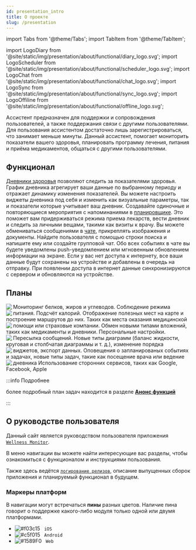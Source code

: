 ```yaml
---
id: presentation_intro
title: О проекте
slug: /presentation
---
```


import Tabs from '@theme/Tabs';
import TabItem from '@theme/TabItem';

import LogoDiary from '@site/static/img/presentation/about/functional/diary_logo.svg';
import LogoScheduler from '@site/static/img/presentation/about/functional/scheduler_logo.svg';
import LogoChat from '@site/static/img/presentation/about/functional/chat_logo.svg';
import LogoSync from '@site/static/img/presentation/about/functional/sync_logo.svg';
import LogoOffiline from '@site/static/img/presentation/about/functional/offline_logo.svg';

Ассистент предназначен для поддержки и сопровождения пользователей, а также поддержания связи с другими пользователями. Для пользования ассистентом достаточно лишь зарегистрироваться, что занимает меньше минуты. Данный ассистент, помогает мониторить показатели вашего здоровья, планировать программу лечения, питания и приёма медикаментов, общаться с другими пользователями.

## Функционал

<Tabs className="unique-tabs" style={{}}>
    <TabItem label="Health diaries" value='1'>
        <LogoDiary className="blackSvgIcon"  style={{width: "10%",height: '100%',marginRight: 20, float: 'left'}}/>
        <a href="/docs/presentation/history">Дневники здоровья</a> позволяют следить за показателями здоровья. График дневника агрегирует ваши данные по выбранному периоду и отражает динамику изменения показателей. Вы можете настроить виджеты дневника под себя и изменить как визуальные параметры, так и показатели которые учитывает ваш дневник.
    </TabItem>
    <TabItem label="Event Scheduler" value='2'>
        <LogoScheduler className="blackSvgIcon"  style={{width: "10%",height: '100%',marginRight: 20, float: 'left'}}/>
        Создавайте одиночные и повторяющиеся мероприятия с напоминаниями в <a href="/docs/presentation/schedule">планировщике</a>. Это поможет вам придерживаться режима приема лекарств, вести дневник и следить за личными вещами, такими как визиты к врачу.
    </TabItem>
    <TabItem label="Chat" value='3'>
        <LogoChat className="blackSvgIcon"  style={{width: "10%",height: '100%',marginRight: 20, float: 'left'}}/>
        Вы можете обмениваться сообщениями в <a href="/docs/presentation/chat">чате</a>, прикреплять изображения и документы. Найдите пользователя с помощью строки поиска и напишите ему или создайте групповой чат. Обо всех событиях в чате вы будете уведомлены push-уведомлением или мгновенным обновлением информации на экране.
    </TabItem>
    <TabItem label="Offline mode" value='5'>
        <LogoOffiline className="blackSvgIcon"  style={{width: "10%",height: '100%',marginRight: 20, float: 'left'}}/>
        Если у вас нет доступа к интернету, все ваши данные будут сохранены на устройстве и добавлены в очередь на отправку.
    </TabItem>
    <TabItem label="Synchronization" value='6'>
        <LogoSync className="blackSvgIcon"  style={{width: "10%",height: '100%',marginRight: 20, float: 'left'}}/>
        При появлении доступа в интернет данные синхронизируются с сервером и обновляются на устройстве.
    </TabItem>
</Tabs>

## Планы

<Tabs className="unique-tabs" style={{}}>
    <TabItem label="Nutriciology" value='1'>
        <img align="left" src="/wellness_doc/img/presentation/about/plan/nutriciolory_logo.svg" style={{width: "10%",marginRight: 20}}/>
        Мониторинг белков, жиров и углеводов. Соблюдение режима питания. Подсчёт калорий.
    </TabItem>
    <TabItem label="Help map" value='2'>
        <img align="left" src="/wellness_doc/img/presentation/about/plan/map_logo.svg" style={{width: "10%",marginRight: 20}}/>
       Отображение полезных мест на карте и построение маршрутов до них. Таких как места оказания медицинской помощи или страховые компании.
    </TabItem>
    <TabItem label="Chat" value='3'>
        <img align="left" src="/wellness_doc/img/presentation/about/plan/chat_logo.svg" style={{width: "10%",marginRight: 20}}/>
        Обмен новыми типами вложений, таких как медикаменты и дневники. Персональные настройки. Пересылка сообщений.
    </TabItem>
    <TabItem label="Diaries" value='4'>
        <img align="left" src="/wellness_doc/img/presentation/about/plan/chart_logo.svg" style={{width: "10%",marginRight: 20}}/>
        Новые типы диаграмм (баланс жидкости, круговая и столбчатая диаграммы и т. д.), изменение порядка виджетов, экспорт данных.
    </TabItem>
    <TabItem label="Scheduler" value='5'>
        <img align="left" src="/wellness_doc/img/presentation/about/plan/chat_logo.svg" style={{width: "10%",marginRight: 20}}/>
        Оповещения о запланированых событиях и задачах, новые типы задач, такие как посещение врача или ведение дневника
    </TabItem>
    <TabItem label="Authorization" value='6'>
        <img align="left" src="/wellness_doc/img/presentation/about/plan/auth_logo.svg" style={{width: "10%",marginRight: 20}}/>
        Использование сторонних сервисов, таких как Google, Facebook, Apple
    </TabItem>
</Tabs>

:::info Подробнее

более подробный план задач находится в разделе **[Анонс функций](/docs/presentation/release_notes/tasklist)**

:::

## О руководстве пользователя

Данный сайт является руководством пользователя приложения [`Wellness Monitor`](https://wellness.a2rd.com).

В меню навигации вы можете найти интересующие вас разделы, чтобы ознакомиться с функционалом и инструкциями пользования.

Также здесь ведётся [`логирование релизов`](/docs/presentation/release_notes), описание выпущенных сборок приложения и планируемый функционал в будущем.

### Маркеры платформ

В навигации могут встречаться **пины** разных цветов. Наличие пина говорит о поддержке какого-либо модуля только одной или двумя платформами.

- ![#f03c15](https://via.placeholder.com/15/000000/000000?text=+) ` iOS`
- ![#c5f015](https://via.placeholder.com/15/c5f015/000000?text=+) ` Android`
- ![#1589F0](https://via.placeholder.com/15/1589F0/000000?text=+) ` Web`
